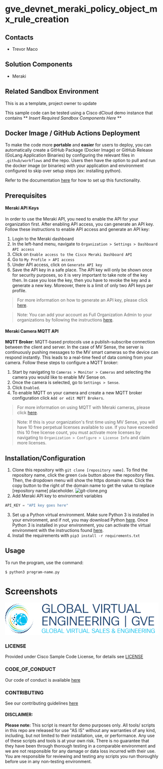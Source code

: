 # gve_devnet_meraki_policy_object_mx_rule_creation

## Contacts
* Trevor Maco

## Solution Components
* Meraki

## Related Sandbox Environment
This is as a template, project owner to update

This sample code can be tested using a Cisco dCloud demo instance that contains ** *Insert Required Sandbox Components Here* **



## Docker Image / GitHub Actions Deployment

To make the code more **portable** and **easier** for users to deploy, you can automatically create a GitHub Package (Docker Image) or GitHub Release (GoLang Application Binaries) by configuring the relevant files in `.github/workflows` and the repo. Users then have the option to pull and run the docker image (or binaries) with your application and environment configured to skip over setup steps (ex: installing python). 

Refer to the documentation [here](https://wwwin-github.cisco.com/gve/docker-and-github-actions-templates) for how to set up this functionality.


## Prerequisites
#### Meraki API Keys
In order to use the Meraki API, you need to enable the API for your organization first. After enabling API access, you can generate an API key. Follow these instructions to enable API access and generate an API key:
1. Login to the Meraki dashboard
2. In the left-hand menu, navigate to `Organization > Settings > Dashboard API access`
3. Click on `Enable access to the Cisco Meraki Dashboard API`
4. Go to `My Profile > API access`
5. Under API access, click on `Generate API key`
6. Save the API key in a safe place. The API key will only be shown once for security purposes, so it is very important to take note of the key then. In case you lose the key, then you have to revoke the key and a generate a new key. Moreover, there is a limit of only two API keys per profile.

> For more information on how to generate an API key, please click [here](https://developer.cisco.com/meraki/api-v1/#!authorization/authorization). 

> Note: You can add your account as Full Organization Admin to your organizations by following the instructions [here](https://documentation.meraki.com/General_Administration/Managing_Dashboard_Access/Managing_Dashboard_Administrators_and_Permissions).

#### Meraki Camera MQTT API
**MQTT Broker**: MQTT-based protocols use a publish-subscribe connection between the client and server. In the case of MV Sense, the server is continuously pushing messages to the MV smart cameras so the device can respond instantly. This leads to a real-time feed of data coming from your camera. Follow these steps to configure a MQTT broker:
1. Start by navigating to `Cameras > Monitor > Cameras` and selecting the camera you would like to enable MV Sense on.
2. Once the camera is selected, go to `Settings > Sense`.
3. Click `Enabled`.
4. To enable MQTT on your camera and create a new MQTT broker configuration click `Add or edit MQTT Brokers`.
 
> For more information on using MQTT with Meraki cameras, please click [here](https://developer.cisco.com/meraki/mv-sense/#!mqtt/configuring-mqtt-in-the-dashboard).

> Note: If this is your organization's first time using MV Sense, you will have 10 free perpetual licenses available to use. If you have exceeded this 10 free license count, you must activate more licenses by navigating to `Organization > Configure > License Info` and claim more licenses.

## Installation/Configuration
1. Clone this repository with `git clone [repository name]`. To find the repository name, click the green `Code` button above the repository files. Then, the dropdown menu will show the https domain name. Click the copy button to the right of the domain name to get the value to replace [repository name] placeholder.
![git-clone.png](git-clone.png)
2. Add Meraki API key to environment variables
```python
API_KEY = "API key goes here"
```
3. Set up a Python virtual environment. Make sure Python 3 is installed in your environment, and if not, you may download Python [here](https://www.python.org/downloads/). Once Python 3 is installed in your environment, you can activate the virtual environment with the instructions found [here](https://docs.python.org/3/tutorial/venv.html).
4. Install the requirements with `pip3 install -r requirements.txt`

## Usage
To run the program, use the command:
```
$ python3 program-name.py
```

# Screenshots

![/IMAGES/0image.png](/IMAGES/0image.png)

### LICENSE

Provided under Cisco Sample Code License, for details see [LICENSE](LICENSE.md)

### CODE_OF_CONDUCT

Our code of conduct is available [here](CODE_OF_CONDUCT.md)

### CONTRIBUTING

See our contributing guidelines [here](CONTRIBUTING.md)

#### DISCLAIMER:
<b>Please note:</b> This script is meant for demo purposes only. All tools/ scripts in this repo are released for use "AS IS" without any warranties of any kind, including, but not limited to their installation, use, or performance. Any use of these scripts and tools is at your own risk. There is no guarantee that they have been through thorough testing in a comparable environment and we are not responsible for any damage or data loss incurred with their use.
You are responsible for reviewing and testing any scripts you run thoroughly before use in any non-testing environment.